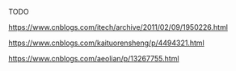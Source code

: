 TODO

https://www.cnblogs.com/itech/archive/2011/02/09/1950226.html

https://www.cnblogs.com/kaituorensheng/p/4494321.html

https://www.cnblogs.com/aeolian/p/13267755.html